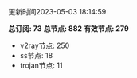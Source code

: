 更新时间2023-05-03 18:14:59

**总订阅: 73**
**总节点: 882**
**有效节点: 279**
- v2ray节点: 250
- ss节点: 18
- trojan节点: 11
